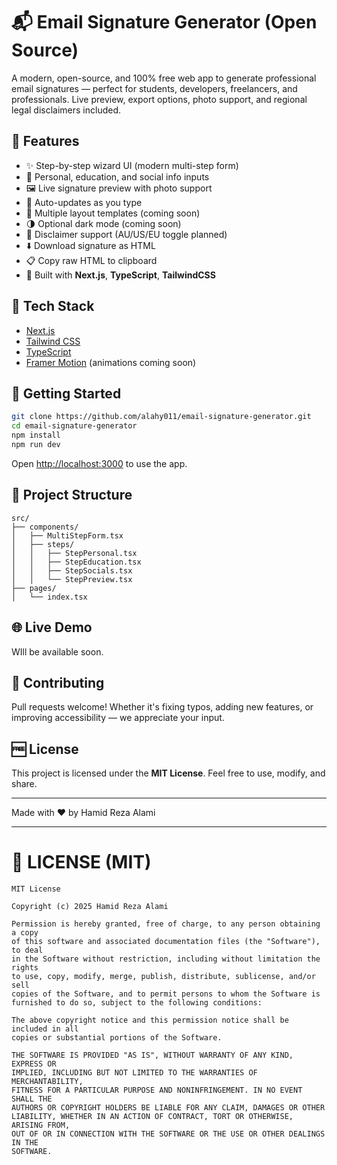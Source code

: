# 📬 Email Signature Generator (Open Source)

A modern, open-source, and 100% free web app to generate professional email signatures — perfect for students, developers, freelancers, and professionals. Live preview, export options, photo support, and regional legal disclaimers included.

## 🚀 Features

- ✨ Step-by-step wizard UI (modern multi-step form)
- 👤 Personal, education, and social info inputs
- 🖼️ Live signature preview with photo support
- 🔁 Auto-updates as you type
- 🎨 Multiple layout templates (coming soon)
- 🌗 Optional dark mode (coming soon)
- 📄 Disclaimer support (AU/US/EU toggle planned)
- ⬇️ Download signature as HTML
- 📋 Copy raw HTML to clipboard
- 🧱 Built with **Next.js**, **TypeScript**, **TailwindCSS**

## 🧰 Tech Stack

- [Next.js](https://nextjs.org/)
- [Tailwind CSS](https://tailwindcss.com/)
- [TypeScript](https://www.typescriptlang.org/)
- [Framer Motion](https://www.framer.com/motion/) (animations coming soon)

## 🔧 Getting Started

```bash
git clone https://github.com/alahy011/email-signature-generator.git
cd email-signature-generator
npm install
npm run dev
```

Open [http://localhost:3000](http://localhost:3000) to use the app.

## 📂 Project Structure

```
src/
├── components/
│   ├── MultiStepForm.tsx
│   ├── steps/
│   │   ├── StepPersonal.tsx
│   │   ├── StepEducation.tsx
│   │   ├── StepSocials.tsx
│   │   └── StepPreview.tsx
├── pages/
│   └── index.tsx
```

## 🌐 Live Demo

WIll be available soon.

## 🙌 Contributing

Pull requests welcome! Whether it's fixing typos, adding new features, or improving accessibility — we appreciate your input.

## 🆓 License

This project is licensed under the **MIT License**. Feel free to use, modify, and share.

---

Made with ❤️ by Hamid Reza Alami

---

# 📄 LICENSE (MIT)

```
MIT License

Copyright (c) 2025 Hamid Reza Alami

Permission is hereby granted, free of charge, to any person obtaining a copy
of this software and associated documentation files (the "Software"), to deal
in the Software without restriction, including without limitation the rights
to use, copy, modify, merge, publish, distribute, sublicense, and/or sell
copies of the Software, and to permit persons to whom the Software is
furnished to do so, subject to the following conditions:

The above copyright notice and this permission notice shall be included in all
copies or substantial portions of the Software.

THE SOFTWARE IS PROVIDED "AS IS", WITHOUT WARRANTY OF ANY KIND, EXPRESS OR
IMPLIED, INCLUDING BUT NOT LIMITED TO THE WARRANTIES OF MERCHANTABILITY,
FITNESS FOR A PARTICULAR PURPOSE AND NONINFRINGEMENT. IN NO EVENT SHALL THE
AUTHORS OR COPYRIGHT HOLDERS BE LIABLE FOR ANY CLAIM, DAMAGES OR OTHER
LIABILITY, WHETHER IN AN ACTION OF CONTRACT, TORT OR OTHERWISE, ARISING FROM,
OUT OF OR IN CONNECTION WITH THE SOFTWARE OR THE USE OR OTHER DEALINGS IN THE
SOFTWARE.
```
